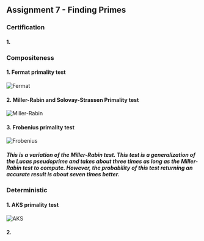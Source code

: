 ## Assignment 7 - Finding Primes

### Certification
#### 1.
### Compositeness
#### 1. Fermat primality test
![Fermat](https://user-images.githubusercontent.com/59664899/96912101-6eeaca00-1467-11eb-813a-0ed94904fa54.PNG)

#### 2. Miller-Rabin and Solovay-Strassen Primality test
![Miller-Rabin](https://user-images.githubusercontent.com/59664899/96912131-7a3df580-1467-11eb-8f9d-983c6d633ea3.PNG)
#### 3. Frobenius primality test
![Frobenius](https://user-images.githubusercontent.com/59664899/96912184-8de95c00-1467-11eb-9bf0-f039b964ec63.PNG)
##### This is a variation of the Miller-Rabin test. This test is a generalization of the Lucas pseudoprime and takes about three times as long as the Miller-Rabin test to compute. However, the probability of this test returning an accurate result is about seven times better.
### Deterministic
#### 1. AKS primality test
![AKS](https://user-images.githubusercontent.com/59664899/96911973-39de7780-1467-11eb-8d15-73a67de2e39c.PNG)

#### 2.
